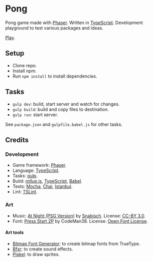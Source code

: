 # Pong

Pong game made with [Phaser](http://phaser.io/). Written in [TypeScript](https://www.typescriptlang.org/). Development playground to test various packages and ideas.

[Play](https://nunof07.github.io/phaser-pong/dist).

## Setup

- Clone repo.
- Install npm.
- Run `npm install` to install dependencies.

## Tasks

- `gulp dev`: build, start server and watch for changes.
- `gulp build`: build and copy files to destination.
- `gulp run`: start server.

See `package.json` and `gulpfile.babel.js` for other tasks.

## Credits

### Development

- Game framework: [Phaser](http://phaser.io/).
- Language: [TypeScript](http://www.typescriptlang.org/).
- Tasks: [gulp](https://gulpjs.com/).
- Build: [rollup.js](https://rollupjs.org/), [TypeScript](http://www.typescriptlang.org/), [Babel](https://babeljs.io/).
- Tests: [Mocha](https://mochajs.org), [Chai](http://chaijs.com/), [Istanbul](https://istanbul.js.org/).
- Lint: [TSLint](https://palantir.github.io/tslint/).

### Art

- Music: [At Night (PSG Version)](https://opengameart.org/content/at-night-psg-version-0) by [Snabisch](https://www.facebook.com/SnabischCreator?ref=bookmarks). License: [CC-BY 3.0](https://creativecommons.org/licenses/by/3.0/).
- Font: [Press Start 2P](https://fonts.google.com/specimen/Press+Start+2P) by CodeMan38. License: [Open Font License](http://scripts.sil.org/cms/scripts/page.php?site_id=nrsi&id=OFL_web).

#### Art tools

- [Bitmap Font Generator](http://www.angelcode.com/products/bmfont/): to create bitmap fonts from TrueType.
- [Bfxr](http://www.bfxr.net/): to create sound effects.
- [Piskel](http://www.piskelapp.com/): to draw sprites.
